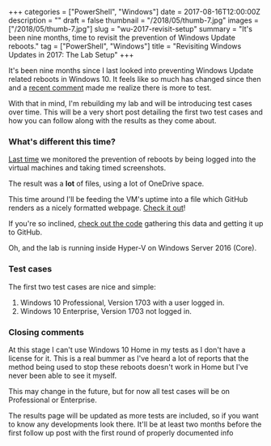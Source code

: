 +++
categories = ["PowerShell", "Windows"]
date = 2017-08-16T12:00:00Z
description = ""
draft = false
thumbnail = "/2018/05/thumb-7.jpg"
images = ["/2018/05/thumb-7.jpg"]
slug = "wu-2017-revisit-setup"
summary = "It's been nine months, time to revisit the prevention of Windows Update reboots."
tag = ["PowerShell", "Windows"]
title = "Revisiting Windows Updates in 2017: The Lab Setup"
+++


It's been nine months since I last looked into preventing Windows Update related reboots in Windows 10. It feels like so much has changed since then and a [recent comment](http://disq.us/p/1kfm9ch) made me realize there is more to test.

With that in mind, I'm rebuilding my lab and will be introducing test cases over time. This will be a very short post detailing the first two test cases and how you can follow along with the results as they come about.

### What's different this time?

[Last time](https://king.geek.nz/2016/10/18/wu-windows-1607/) we monitored the prevention of reboots by being logged into the virtual machines and taking timed screenshots.

The result was a **lot** of files, using a lot of OneDrive space.

This time around I'll be feeding the VM's uptime into a file which GitHub renders as a nicely formatted webpage. [Check it out](https://king.geek.nz/WindowsUpdateUptime/)!

If you're so inclined, [check out the code](https://github.com/Windos/WindowsUpdateUptime/blob/master/ReportUptime.ps1) gathering this data and getting it up to GitHub.

Oh, and the lab is running inside Hyper-V on Windows Server 2016 (Core).

### Test cases

The first two test cases are nice and simple:

1. Windows 10 Professional, Version 1703 with a user logged in.
2. Windows 10 Enterprise, Version 1703 not logged in.

### Closing comments

At this stage I can't use Windows 10 Home in my tests as I don't have a license for it. This is a real bummer as I've heard a lot of reports that the method being used to stop these reboots doesn't work in Home but I've never been able to see it myself.

This may change in the future, but for now all test cases will be on Professional or Enterprise.

The results page will be updated as more tests are included, so if you want to know any developments look there. It'll be at least two months before the first follow up post with the first round of properly documented info
